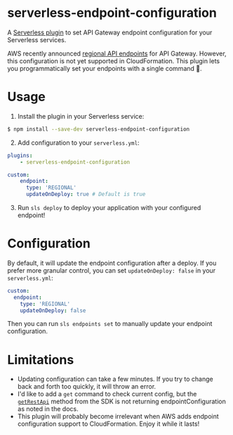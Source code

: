 # serverless-endpoint-configuration

A [Serverless plugin](https://github.com/serverless/serverless) to set API Gateway endpoint configuration for your Serverless services.

AWS recently announced [regional API endpoints](https://aws.amazon.com/about-aws/whats-new/2017/11/amazon-api-gateway-supports-regional-api-endpoints/) for API Gateway. However, this configuration is not yet supported in CloudFormation. This plugin lets you programmatically set your endpoints with a single command 🎉.

# Usage

1. Install the plugin in your Serverless service:

  ```bash
  $ npm install --save-dev serverless-endpoint-configuration
  ```

2. Add configuration to your `serverless.yml`:

  ```yml
  plugins:
      - serverless-endpoint-configuration
  
  custom:
      endpoint:
        type: 'REGIONAL'
        updateOnDeploy: true # Default is true
  ```

3. Run `sls deploy` to deploy your application with your configured endpoint!

# Configuration

By default, it will update the endpoint configuration after a deploy. If you prefer more granular control, you can set `updateOnDeploy: false` in your `serverless.yml`:

```yml
custom:
  endpoint:
    type: 'REGIONAL'
    updateOnDeploy: false
```

Then you can run `sls endpoints set` to manually update your endpoint configuration.

# Limitations

- Updating configuration can take a few minutes. If you try to change back and forth too quickly, it will throw an error.
- I'd like to add a `get` command to check current config, but the [`getRestApi`](http://docs.aws.amazon.com/AWSJavaScriptSDK/latest/AWS/APIGateway.html#getRestApi-property) method from the SDK is not returning endpointConfiguration as noted in the docs.
- This plugin will probably become irrelevant when AWS adds endpoint configuration support to CloudFormation. Enjoy it while it lasts!
